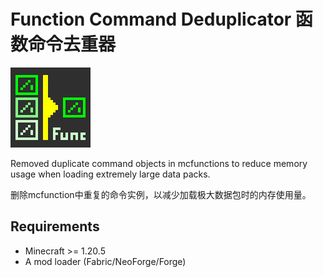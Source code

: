 # Function Command Deduplicator 函数命令去重器
<img src=".github/icon.png" width="128px">

Removed duplicate command objects in mcfunctions to reduce memory usage when loading extremely large data packs.

删除mcfunction中重复的命令实例，以减少加载极大数据包时的内存使用量。

## Requirements
- Minecraft >= 1.20.5
- A mod loader (Fabric/NeoForge/Forge)
